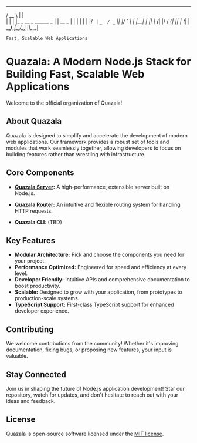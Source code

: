    ____                        _       
  / __ \                      | |      
 | |  | |_   _  __ _ ______ _ | | __ _ 
 | |  | | | | |/ _` |_  / _` || |/ _` |
 | |__| | |_| | (_| |/ / (_| || | (_| |
  \___\_\\__,_|\__,_/___\__,_||_|\__,_|
                                       
    Fast, Scalable Web Applications    
    
# Quazala: A Modern Node.js Stack for Building Fast, Scalable Web Applications

Welcome to the official organization of Quazala!

## About Quazala

Quazala is designed to simplify and accelerate the development of modern web applications. Our framework provides a robust set of tools and modules that work seamlessly together, allowing developers to focus on building features rather than wrestling with infrastructure.

## Core Components

- **[Quazala Server](https://github.com/quazala/server):** A high-performance, extensible server built on Node.js.
- **[Quazala Router](https://github.com/quazala/router):** An intuitive and flexible routing system for handling HTTP requests.

- **Quazala CLI:** (TBD)

## Key Features

- **Modular Architecture:** Pick and choose the components you need for your project.
- **Performance Optimized:** Engineered for speed and efficiency at every level.
- **Developer Friendly:** Intuitive APIs and comprehensive documentation to boost productivity.
- **Scalable:** Designed to grow with your application, from prototypes to production-scale systems.
- **TypeScript Support:** First-class TypeScript support for enhanced developer experience.

## Contributing

We welcome contributions from the community! Whether it's improving documentation, fixing bugs, or proposing new features, your input is valuable. 


## Stay Connected

Join us in shaping the future of Node.js application development! Star our repository, watch for updates, and don't hesitate to reach out with your ideas and feedback.

## License

Quazala is open-source software licensed under the [MIT license](LICENSE).
